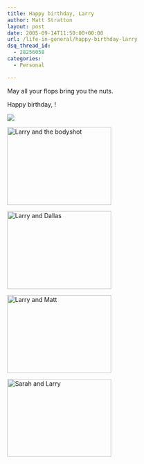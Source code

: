 ```yaml
---
title: Happy birthday, Larry
author: Matt Stratton
layout: post
date: 2005-09-14T11:50:00+00:00
url: /life-in-general/happy-birthday-larry
dsq_thread_id:
  - 28256058
categories:
  - Personal

---
```

May all your flops bring you the nuts.

Happy birthday, !

![][1]

[<img src="http://static.flickr.com/14/18074219_d2e1527b96_m.jpg" width="240" height="180" alt="Larry and the bodyshot" />][2]

[<img src="http://static.flickr.com/5/9173767_035ea3b285_m.jpg" width="240" height="180" alt="Larry and Dallas" />][3]

[<img src="http://static.flickr.com/4/7957257_6daeab6819_m.jpg" width="240" height="180" alt="Larry and Matt" />][4]

[<img src="http://static.flickr.com/6/9173869_f81695e3f6_m.jpg" width="240" height="180" alt="Sarah and Larry" />][5]

 [1]: http://static.flickr.com/23/29272963_4b99bbb1a7.jpg
 [2]: http://www.flickr.com/photos/mugsy/18074219/ "Photo Sharing"
 [3]: http://www.flickr.com/photos/mugsy/9173767/ "Photo Sharing"
 [4]: http://www.flickr.com/photos/mugsy/7957257/ "Photo Sharing"
 [5]: http://www.flickr.com/photos/mugsy/9173869/ "Photo Sharing"